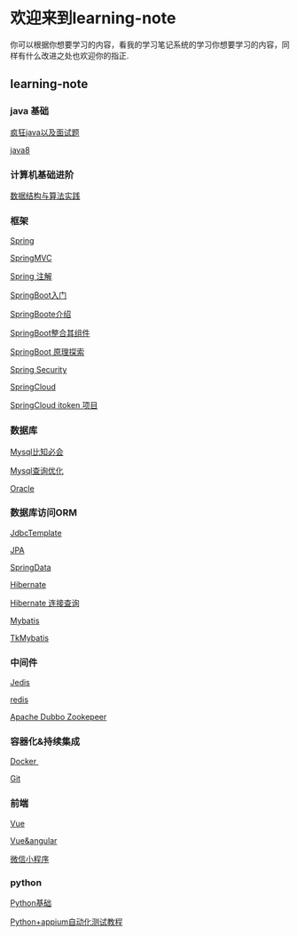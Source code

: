 # 欢迎来到learning-note

你可以根据你想要学习的内容，看我的学习笔记系统的学习你想要学习的内容，同样有什么改进之处也欢迎你的指正.

## learning-note

### java 基础 

<a href="https://github.com/kaysanshi/webNote/blob/master/note/%E7%96%AF%E7%8B%82java%E7%9F%A5%E8%AF%86%E7%82%B9.md" target="_blank">疯狂java以及面试题 </a>

<a href="https://github.com/kaysanshi/webNote/blob/master/note/Java8%E6%96%B0%E7%89%B9%E6%80%A7.md" target="_blank">java8</a>



### 计算机基础进阶

<a href="https://github.com/kaysanshi/learning-note/blob/master/note/%E6%95%B0%E6%8D%AE%E7%BB%93%E6%9E%84%E4%B8%8E%E7%AE%97%E6%B3%95%E5%AE%9E%E6%88%98.md" target="_blank">数据结构与算法实践</a>



### 框架
<a href="https://github.com/kaysanshi/webNote/blob/master/note/Spring.md" target="_blank">Spring</a>

<a href="https://github.com/kaysanshi/webNote/blob/master/note/springmvc%EF%BC%9A.md" target="_blank">SpringMVC</a>

<a href="https://github.com/kaysanshi/webNote/blob/master/note/Spring%E6%B3%A8%E8%A7%A3%EF%BC%9A.md" target="_blank">Spring 注解</a>



<a href="https://github.com/kaysanshi/webNote/blob/master/note/Spring%20Boot.md" target="_blank">SpringBoot入门</a>

<a href="https://github.com/kaysanshi/webNote/blob/master/note/SpringBoot%E4%BB%8B%E7%BB%8D.md" target="_blank">SpringBoote介绍</a>

<a href="https://github.com/kaysanshi/webNote/blob/master/note/SpringBoot%E6%95%B4%E5%90%88%E5%85%B6%E4%BB%96%E7%BB%84%E4%BB%B6.md" target="_blank">SpringBoot整合其组件</a>

<a href="https://github.com/kaysanshi/learning-note/blob/master/note/Spring%20Boot%20%E5%8E%9F%E7%90%86%E6%8E%A2%E7%B4%A2.md" target="_blank">SpringBoot 原理探索</a>



<a href="https://github.com/kaysanshi/learning-note/blob/master/note/Spring%20Security.md" target="_blank">Spring Security</a>



<a href="https://github.com/kaysanshi/webNote/blob/master/note/SpringCloud.md" target="_blank">SpringCloud</a>

<a href="https://github.com/kaysanshi/webNote/blob/master/note/itoken.md" target="_blank">SpringCloud itoken 项目</a>





### 数据库

<a href="https://github.com/kaysanshi/webNote/blob/master/note/Mysql%E6%AF%94%E7%9F%A5%E5%BF%85%E4%BC%9A%20%EF%BC%9A.md" target="_blank">Mysql比知必会</a>

<a href="https://github.com/kaysanshi/webNote/blob/master/note/MySQL%E6%9F%A5%E8%AF%A2%E4%BC%98%E5%8C%96.md" target="_blank">Mysql查询优化</a>



<a href="https://github.com/kaysanshi/learning-note/blob/master/note/Oracle.md" target="_blank">Oracle</a>

### 数据库访问ORM
<a href="https://github.com/kaysanshi/learning-note/blob/master/note/JDBCTemplate.md" target="_blank">JdbcTemplate</a>

<a href="https://github.com/kaysanshi/webNote/blob/master/note/JPA.md" target="_blank">JPA</a>



<a href="https://github.com/kaysanshi/webNote/blob/master/note/Spring%20Data.md" target="_blank">SpringData</a>



<a href="https://github.com/kaysanshi/webNote/blob/master/note/Hibernate.md" target="_blank">Hibernate</a>

<a href="https://github.com/kaysanshi/webNote/blob/master/note/hibernate%E8%BF%9E%E6%8E%A5%E6%9F%A5%E8%AF%A2%EF%BC%9A.md" target="_blank">Hibernate 连接查询</a>



<a href="https://github.com/kaysanshi/webNote/blob/master/note/Mybatis.md" target="_blank">Mybatis</a>

<a href="https://github.com/kaysanshi/webNote/blob/master/note/tkmybatis.md" target="_blank">TkMybatis</a>




### 中间件

[Jedis](https://github.com/kaysanshi/webNote/blob/master/note/Redis%E4%BD%BF%E7%94%A8lettuce%E5%92%8Cjedis.md)

<a href="https://github.com/kaysanshi/learning-note/blob/master/note/Redis.md" target="_blank">redis</a>



<a href="https://github.com/kaysanshi/learning-note/blob/master/note/Apache%20Dubbo%20Zookeeper.md" target="_blank">Apache Dubbo Zookepeer</a>



### 容器化&持续集成

<a href="https://github.com/kaysanshi/webNote/blob/master/note/Docker.md" target="_blank">Docker </a>

[Git](https://github.com/kaysanshi/webNote/blob/master/note/Git.md)  



### 前端

<a href="https://github.com/kaysanshi/webNote/blob/master/note/VUE.md" target="_blank">Vue</a>

<a href="https://github.com/kaysanshi/webNote/blob/master/note/Vue%E5%92%8Cangular%E9%A1%B9%E7%9B%AE%E7%AC%94%E8%AE%B0.md" target="_blank">Vue&angular</a>

<a href="https://github.com/kaysanshi/webNote/blob/master/note/%E5%BE%AE%E4%BF%A1%E5%B0%8F%E7%A8%8B%E5%BA%8F.md" target="_blank">微信小程序</a>


### python

<a href="https://github.com/kaysanshi/webNote/blob/master/note/python.md" target="_blank">Python基础</a>

<a href="https://github.com/kaysanshi/webNote/blob/master/note/python%2Bappium%E8%87%AA%E5%8A%A8%E5%8C%96%E6%B5%8B%E8%AF%95.md" target="_blank">Python+appium自动化测试教程</a>